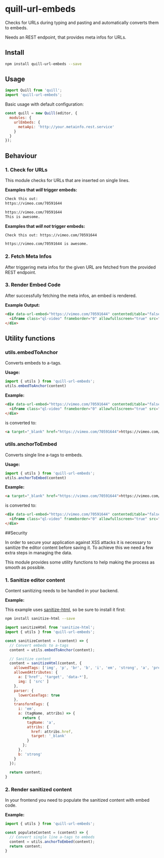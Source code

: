 # quill-url-embeds

Checks for URLs during typing and pasting and automatically converts them to embeds.

Needs an REST endpoint, that provides meta infos for URLs.

## Install

```bash
npm install quill-url-embeds --save
```

## Usage

```javascript
import Quill from 'quill';
import 'quill-url-embeds';
```

Basic usage with default configuration:

```javascript
const quill = new Quill(editor, {
  modules: {
    urlEmbeds: {
      metaApi: 'http://your.metainfo.rest.service'
    }
  }
});
```

## Behaviour

### 1. Check for URLs

This module checks for URLs that are inserted on single lines.

**Examples that *will* trigger embeds:**

```html
Check this out:
https://vimeo.com/70591644
```

```html
https://vimeo.com/70591644
This is awesome.
```

**Examples that *will not* trigger embeds:**
```html
Check this out: https://vimeo.com/70591644
```
```html
https://vimeo.com/70591644 is awesome.
```

### 2. Fetch Meta Infos

After triggering meta infos for the given URL are fetched from the provided REST endpoint.

### 3. Render Embed Code

After successfully fetching the meta infos, an embed is rendered.

**Example Output:**
```html
<div data-url-embed="https://vimeo.com/70591644" contenteditable="false">
  <iframe class="ql-video" frameborder="0" allowfullscreen="true" src="https://player.vimeo.com/video/70591644/"></iframe>
</div>
```

## Utility functions

### utils.embedToAnchor

Converts embeds to a-tags.

**Usage:**

```javascript
import { utils } from 'quill-url-embeds';
utils.embedToAnchor(content)
```

**Example:**
```html
<div data-url-embed="https://vimeo.com/70591644" contenteditable="false">
  <iframe class="ql-video" frameborder="0" allowfullscreen="true" src="https://player.vimeo.com/video/70591644/"></iframe>
</div>
```
is converted to:
```html
<a target="_blank" href="https://vimeo.com/70591644">https://vimeo.com/70591644</a>
```

### utils.anchorToEmbed

Converts single line a-tags to embeds.

**Usage:**

```javascript
import { utils } from 'quill-url-embeds';
utils.anchorToEmbed(content)
```

**Example:**
```html
<a target="_blank" href="https://vimeo.com/70591644">https://vimeo.com/70591644</a>
```
is converted to:
```html
<div data-url-embed="https://vimeo.com/70591644" contenteditable="false">
  <iframe class="ql-video" frameborder="0" allowfullscreen="true" src="https://player.vimeo.com/video/70591644/"></iframe>
</div>
```

##Security

In order to secure your application against XSS attacks it is necessary to sanitize the editor content before saving it. To achieve this we need a few extra steps in managing the data.

This module provides some utility functions to help making the process as smooth as possible.

### 1. Sanitize editor content

Content sanitizing needs to be handled in your backend.

**Example:**

This example uses [sanitize-html](https://www.npmjs.com/package/sanitize-html), so be sure to install it first:
```bash
npm install sanitize-html --save
```

```javascript
import sanitizeHtml from 'sanitize-html';
import { utils } from 'quill-url-embeds';

const sanitizeContent = (content) => {
  // Convert embeds to a-tags
  content = utils.embedToAnchor(content);

  // Sanitize content
  content = sanitizeHtml(content, {
    allowedTags: ['img', 'p', 'br', 'b', 'i', 'em', 'strong', 'a', 'pre', 'ul', 'li', 'ol', 'span'],
    allowedAttributes: {
      a: ['href', 'target', 'data-*'],
      img: [ 'src' ]
    },
    parser: {
      lowerCaseTags: true
    },
    transformTags: {
      i: 'em',
      a: (tagName, attribs) => {
        return {
          tagName: 'a',
          attribs: {
            href: attribs.href,
            target: '_blank'
          }
        };
      },
      b: 'strong'
    }
  });
  
  return content;
}
```

### 2. Render sanitized content

In your frontend you need to populate the sanitized content with embed code.

**Example:**

```javascript
import { utils } from 'quill-url-embeds';

const populateContent = (content) => {
  // Convert single line a-tags to embeds
  content = utils.anchorToEmbed(content);
  return content;
}
```




